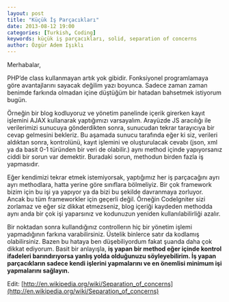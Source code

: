 ```yaml
---
layout: post
title: "Küçük İş Parçacıkları"
date: 2013-08-12 19:00
categories: [Turkish, Coding]
keywords: küçük iş parçacıkları, solid, separation of concerns
author: Özgür Adem Işıklı
---
```


Merhabalar,

PHP’de class kullanmayan artık yok gibidir. Fonksiyonel programlamaya göre avantajlarını sayacak değilim yazı boyunca. Sadece zaman zaman benimde farkında olmadan içine düştüğüm bir hatadan bahsetmek istiyorum bugün.

Örneğin bir blog kodluyoruz ve yönetim panelinde içerik girerken kayıt işlemini AJAX kullanarak yaptığımızı varsayalım. Arayüzde JS aracılığı ile verilerimizi sunucuya gönderdikten sonra, sunucudan tekrar tarayıcıya bir cevap gelmesini bekleriz. Bu aşamada sunucu tarafında eğer ki siz, verileri aldıktan sonra, kontrolünü, kayıt işlemini ve oluşturulacak cevabı (json, xml ya da basit 0-1 türünden bir veri de olabilir.) aynı method içinde yapıyorsanız ciddi bir sorun var demektir. Buradaki sorun, methodun birden fazla iş yapmasıdır.

Eğer kendimizi tekrar etmek istemiyorsak, yaptığımız her iş parçacağını ayrı ayrı methodlara, hatta yerine göre sınıflara bölmeliyiz. Bir çok framework bizim için bu işi ya yapıyor ya da bizi bu şekilde davranmaya zorluyor. Ancak bu tüm frameworkler için geçerli değil. Örneğin CodeIgniter sizi zorlamaz ve eğer siz dikkat etmezseniz, blog içeriği kaydeden methodda aynı anda bir çok işi yaparsınız ve kodunuzun yeniden kullanılabilirliği azalır.

Bir noktadan sonra kullandığınız controllerın hiç bir yönetim işlemi yapmadığının farkına varabilirsiniz. Üstelik binlerce satır da kodlamış olabilirsiniz. Bazen bu hataya ben düşebiliyordum fakat şuanda daha çok dikkat ediyorum. Basit bir anlayışla, **iş yapan bir method eğer içinde kontrol ifadeleri barındırıyorsa yanlış yolda olduğunuzu söyleyebilirim. İş yapan parçacıkların sadece kendi işlerini yapmalarını ve en önemlisi minimum işi yapmalarını sağlayın.**

Edit: [http://en.wikipedia.org/wiki/Separation_of_concerns](http://en.wikipedia.org/wiki/Separation_of_concerns)
